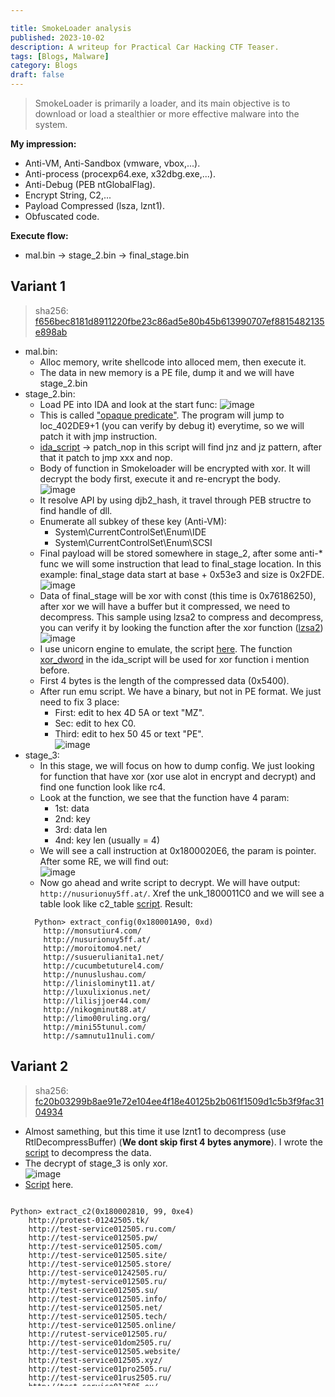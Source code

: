 ```yaml
---

title: SmokeLoader analysis
published: 2023-10-02
description: A writeup for Practical Car Hacking CTF Teaser.
tags: [Blogs, Malware]
category: Blogs
draft: false
---
```


> SmokeLoader is primarily a loader, and its main objective is to download or load a stealthier or more effective malware into the system.

**My impression:**
  + Anti-VM, Anti-Sandbox (vmware, vbox,...).
  + Anti-process (procexp64.exe, x32dbg.exe,...).
  + Anti-Debug (PEB ntGlobalFlag).
  + Encrypt String, C2,...
  + Payload Compressed (lsza, lznt1).
  + Obfuscated code.

**Execute flow:**
  + mal.bin -> stage_2.bin -> final_stage.bin

## Variant 1
  > sha256: [f656bec8181d8911220fbe23c86ad5e80b45b613990707ef8815482135e898ab](https://www.virustotal.com/gui/file/cef4f5f561b5c481c67e0a9a3dd751d18d696b61c7a5dab5ebb29535093741b4)
  - mal.bin:
    - Alloc memory, write shellcode into alloced mem, then execute it.
    - The data in new memory is a PE file, dump it and we will have stage_2.bin
  - stage_2.bin:
    - Load PE into IDA and look at the start func:
      ![image](pic/variant_1_start.png)
    - This is called ["opaque predicate"](https://en.wikipedia.org/wiki/Opaque_predicate). The program will jump to loc_402DE9+1 (you can verify by debug it) everytime, so we will patch it with jmp instruction.
    - [ida_script](https://github.com/AnduinBrian/malware_adventure/blob/SmokeLoader/SmokeLoader/ida_script_universal/ida_script.py#L12) -> patch_nop in this script will find jnz and jz pattern, after that it patch to jmp xxx and nop.
    - Body of function in Smokeloader will be encrypted with xor. It will decrypt the body first, execute it and re-encrypt the body. <br>
    ![image](pic/variant_1_func.png)
    - It resolve API by using djb2_hash, it travel through PEB structre to find handle of dll.
    - Enumerate all subkey of these key (Anti-VM):
      - System\CurrentControlSet\Enum\IDE
      - System\CurrentControlSet\Enum\SCSI
    - Final payload will be stored somewhere in stage_2, after some anti-* func we will some instruction that lead to final_stage location. In this example: final_stage data start at base + 0x53e3 and size is 0x2FDE.<br>
    ![image](pic/variant_1_size.png)
    - Data of final_stage will be xor with const (this time is 0x76186250), after xor we will have a buffer but it compressed, we need to decompress. This sample using lzsa2 to compress and decompress, you can verify it by looking the function after the xor function ([lzsa2](https://www.manhunter.ru/assembler/1593_raspakovka_dannih_v_formate_lzsa1_i_lzsa2_na_assemblere.html)) <br>
    ![image](pic/variant_1_lzsa2.png)
    - I use unicorn engine to emulate, the script [here](https://github.com/AnduinBrian/malware_adventure/blob/SmokeLoader/SmokeLoader/variant%201/Scripts/ida_uc_emu.py). The function [xor_dword](https://github.com/AnduinBrian/malware_adventure/blob/SmokeLoader/SmokeLoader/ida_script_universal/ida_script.py#L38) in the ida_script will be used for xor function i mention before.
    - First 4 bytes is the length of the compressed data (0x5400).
    - After run emu script. We have a binary, but not in PE format. We just need to fix 3 place:
      - First: edit to hex 4D 5A or text "MZ".
      - Sec: edit to hex C0.
      - Third: edit to hex 50 45 or text "PE". <br>
   ![image](pic/variant_1_pe.png)
  - stage_3:
    - In this stage, we will focus on how to dump config. We just looking for function that have xor (xor use alot in encrypt and decrypt) and find one function look like rc4.
    - Look at the function, we see that the function have 4 param:
      - 1st: data
      - 2nd: key
      - 3rd: data len
      - 4nd: key len (usually = 4) 
    - We will see a call instruction at 0x1800020E6, the param is pointer. After some RE, we will find out:<br>
      ![image](pic/variant_1_structure.png)
    - Now go ahead and write script to decrypt. We will have output: ```http://nusurionuy5ff.at/```. Xref the unk_1800011C0 and we will see a table look like c2_table [script](https://github.com/AnduinBrian/malware_adventure/blob/SmokeLoader/SmokeLoader/variant%201/Scripts/extract_conf.py#L29). Result:
    ```
      Python> extract_config(0x180001A90, 0xd)
        http://monsutiur4.com/
        http://nusurionuy5ff.at/
        http://moroitomo4.net/
        http://susuerulianita1.net/
        http://cucumbetuturel4.com/
        http://nunuslushau.com/
        http://linislominyt11.at/
        http://luxulixionus.net/
        http://lilisjjoer44.com/
        http://nikogminut88.at/
        http://limo00ruling.org/
        http://mini55tunul.com/
        http://samnutu11nuli.com/
    ```
    
## Variant 2
> sha256: [fc20b03299b8ae91e72e104ee4f18e40125b2b061f1509d1c5b3f9fac3104934](https://www.virustotal.com/gui/file/fc20b03299b8ae91e72e104ee4f18e40125b2b061f1509d1c5b3f9fac3104934)
  - Almost samething, but this time it use lznt1 to decompress (use RtlDecompressBuffer) (**We dont skip first 4 bytes anymore**). I wrote the [script](https://github.com/AnduinBrian/malware_adventure/blob/SmokeLoader/SmokeLoader/variant%202/Scripts/lznt1_decompress.py) to decompress the data.
  - The decrypt of stage_3 is only xor. <br>
  ![image](pic/variant_2_structure.png)
  - [Script](https://github.com/AnduinBrian/malware_adventure/blob/SmokeLoader/SmokeLoader/variant%202/Scripts/extract_config.py) here.
  
<div style="height: 300px; overflow-y: scroll;border: none">

```console
Python> extract_c2(0x180002810, 99, 0xe4)
    http://protest-01242505.tk/
    http://test-service012505.ru.com/
    http://test-service012505.pw/
    http://test-service012505.com/
    http://test-service012505.site/
    http://test-service012505.store/
    http://test-service01242505.ru/
    http://mytest-service012505.ru/
    http://test-service012505.su/
    http://test-service012505.info/
    http://test-service012505.net/
    http://test-service012505.tech/
    http://test-service012505.online/
    http://rutest-service012505.ru/
    http://test-service01dom2505.ru/
    http://test-service012505.website/
    http://test-service012505.xyz/
    http://test-service01pro2505.ru/
    http://test-service01rus2505.ru/
    http://test-service012505.eu/
    http://test-service012505.press/
    http://protest-service012505.ru/
    http://rustest-service012505.ru/
    http://test-service012505.net2505.ru/
    http://test-service012505.space/
    http://domtest-service012505.ru/
    http://mirtest-service012505.ru/
    http://test-service012505.org2505.ru/
    http://test-service012505.pp2505.ru/
    http://test-service012505.pro/
    http://test-service012505.host/
    http://test-service012505.fun/
    http://mostest-service012505.ru/
    http://toptest-service012505.ru/
    http://alltest-service012505.ru/
    http://vsetest-service012505.ru/
    http://newtest-service012505.ru/
    http://biotest-service012505.ru/
    http://test-service01shop2505.ru/
    http://test-service01info2505.ru/
    http://test-service01plus2505.ru/
    http://test-service01club2505.ru/
    http://test-service01torg2505.ru/
    http://test-service01land2505.ru/
    http://test-service01life2505.ru/
    http://test-service01blog2505.ru/
    http://megatest-service012505.ru/
    http://infotest-service012505.ru/
    http://besttest-service012505.ru/
    http://shoptest-service012505.ru/
    http://kupitest-service012505.ru/
    http://proftest-service012505.ru/
    http://clubtest-service012505.ru/
    http://mytest-service01242505.ru/
    http://rutest-service01242505.ru/
    http://test-service01stroy2505.ru/
    http://test-service01forum2505.ru/
    http://supertest-service012505.ru/
    http://protest-service01242505.ru/
    http://protest-01252505.ml/
    http://protest-01262505.ga/
    http://protest-01272505.cf/
    http://protest-01282505.gq/
    http://protest-01292505.com/
    http://protest-01302505.net/
    http://protest-01312505.org/
    http://protest-01322505.biz/
    http://protest-01332505.info/
    http://protest-01342505.eu/
    http://protest-01352505.nl/
    http://protest-01362505.mobi/
    http://protest-01372505.name/
    http://protest-01382505.me/
    http://protest-01392505.garden/
    http://protest-01402505.art/
    http://protest-01412505.band/
    http://protest-01422505.bargains/
    http://protest-01432505.bet/
    http://protest-01442505.blue/
    http://protest-01452505.business/
    http://protest-01462505.casa/
    http://protest-01472505.city/
    http://protest-01482505.click/
    http://protest-01492505.company/
    http://protest-01502505.futbol/
    http://protest-01512505.gallery/
    http://protest-01522505.game/
    http://protest-01532505.games/
    http://protest-01542505.graphics/
    http://protest-01552505.group/
    http://protest-02252505.ml/
    http://protest-02262505.ga/
    http://protest-02272505.cf/
    http://protest-02282505.gq/
    http://protest-03252505.ml/
    http://protest-03262505.ga/
    http://protest-03272505.cf/
    http://protest-03282505.gq/
    http://protest-05242505.tk/
```
</div>

<style>
  pre.astro-code.github-dark {
    margin: 0;
  }
</style>
